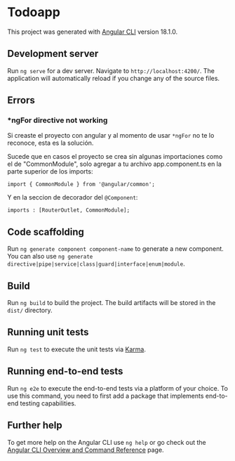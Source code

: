 # Todoapp

This project was generated with [Angular CLI](https://github.com/angular/angular-cli) version 18.1.0.

## Development server

Run `ng serve` for a dev server. Navigate to `http://localhost:4200/`. The application will automatically reload if you change any of the source files.

## Errors

### *ngFor directive not working

Si creaste el proyecto con angular y al momento de usar `*ngFor` no te lo reconoce, esta es la solución.

Sucede que en casos el proyecto se crea sin algunas importaciones como el de "CommonModule", solo agregar a tu archivo app.component.ts en la parte superior de los imports:

`import { CommonModule } from '@angular/common';`

Y en la seccion de decorador del `@Component`:

`imports : [RouterOutlet, CommonModule];`

## Code scaffolding

Run `ng generate component component-name` to generate a new component. You can also use `ng generate directive|pipe|service|class|guard|interface|enum|module`.

## Build

Run `ng build` to build the project. The build artifacts will be stored in the `dist/` directory.

## Running unit tests

Run `ng test` to execute the unit tests via [Karma](https://karma-runner.github.io).

## Running end-to-end tests

Run `ng e2e` to execute the end-to-end tests via a platform of your choice. To use this command, you need to first add a package that implements end-to-end testing capabilities.

## Further help

To get more help on the Angular CLI use `ng help` or go check out the [Angular CLI Overview and Command Reference](https://angular.dev/tools/cli) page.
